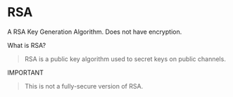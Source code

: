# RSA
A RSA Key Generation Algorithm. Does not have encryption.

What is RSA?

> RSA is a public key algorithm used to secret keys on public channels.

IMPORTANT

> This is not a fully-secure version of RSA.

